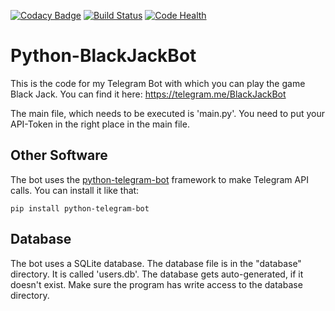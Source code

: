 [![Codacy Badge](https://api.codacy.com/project/badge/Grade/cdc1c34ad8804e92ab501d5c85b5b734)](https://app.codacy.com/manual/d-Rickyy-b/Python-BlackJackBot?utm_source=github.com&utm_medium=referral&utm_content=d-Rickyy-b/Python-BlackJackBot&utm_campaign=Badge_Grade_Dashboard)
[![Build Status](https://travis-ci.org/d-Rickyy-b/Python-BlackJackBot.svg?branch=master)](https://travis-ci.org/d-Rickyy-b/Python-BlackJackBot) [![Code Health](https://landscape.io/github/d-Rickyy-b/Python-BlackJackBot/master/landscape.svg?style=flat)](https://landscape.io/github/d-Rickyy-b/Python-BlackJackBot/master)

# Python-BlackJackBot

This is the code for my Telegram Bot with which you can play the game Black Jack. You can find it here: https://telegram.me/BlackJackBot

The main file, which needs to be executed is 'main.py'.
You need to put your API-Token in the right place in the main file.

## Other Software

The bot uses the [python-telegram-bot](https://python-telegram-bot.org/) framework to make Telegram API calls. You can install it like that:

``pip install python-telegram-bot``

## Database

The bot uses a SQLite database. The database file is in the "database" directory. It is called 'users.db'. The database gets auto-generated, if it doesn't exist. Make sure the program has write access to the database directory.